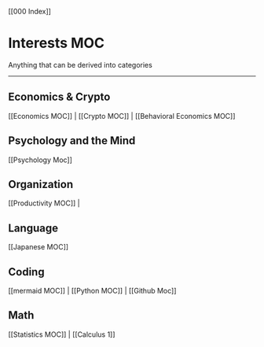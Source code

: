 [[000 Index]]
# Interests MOC
Anything that can be derived into categories 

--- 

## Economics & Crypto
[[Economics MOC]] | [[Crypto MOC]] | [[Behavioral Economics MOC]]

## Psychology and the Mind
[[Psychology Moc]]

## Organization 
[[Productivity MOC]] | 
## Language
[[Japanese MOC]]

## Coding
[[mermaid MOC]] | [[Python MOC]] | [[Github Moc]]

## Math
[[Statistics MOC]] | [[Calculus 1]]